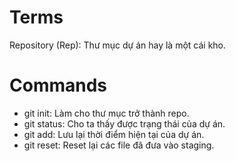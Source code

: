 # Terms

Repository (Rep): Thư mục dự án hay là một cái kho.

# Commands

- git init: Làm cho thư mục trở thành repo.
- git status: Cho ta thấy được trạng thái của dự án.
- git add: Lưu lại thời điểm hiện tại của dự án.
- git reset: Reset lại các file đã đưa vào staging.
